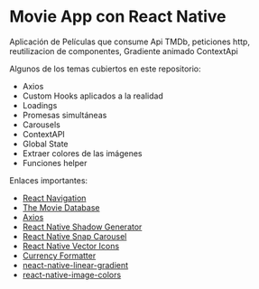 # Movie App con React Native

Aplicación de Películas que consume Api TMDb, peticiones http, reutilizacion de componentes, Gradiente animado ContextApi

Algunos de los temas cubiertos en este repositorio:

* Axios
* Custom Hooks aplicados a la realidad
* Loadings
* Promesas simultáneas
* Carousels
* ContextAPI
* Global State
* Extraer colores de las imágenes
* Funciones helper

Enlaces importantes:

- [React Navigation](https://reactnavigation.org/docs/stack-navigator/)
- [The Movie Database](https://www.themoviedb.org/)
- [Axios](https://www.npmjs.com/package/axios)
- [React Native Shadow Generator](https://ethercreative.github.io/react-native-shadow-generator/)
- [React Native Snap Carousel](https://github.com/meliorence/react-native-snap-carousel)
- [React Native Vector Icons](https://github.com/oblador/react-native-vector-icons)
- [Currency Formatter](https://www.npmjs.com/package/currency-formatter)
- [neact-native-linear-gradient](https://github.com/react-native-linear-gradient/react-native-linear-gradient)
- [react-native-image-colors](https://github.com/osamaqarem/react-native-image-colors)


